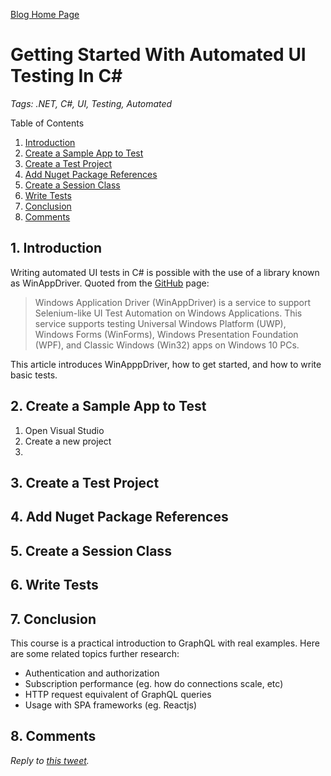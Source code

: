 [Blog Home Page](../../README.md)

# Getting Started With Automated UI Testing In C#

_Tags: .NET, C#, UI, Testing, Automated_

Table of Contents
1. [Introduction](#intro)
2. [Create a Sample App to Test](#sample)
2. [Create a Test Project](#project)
3. [Add Nuget Package References](#nuget)
4. [Create a Session Class](#session)
5. [Write Tests](#tests)
6. [Conclusion](#conclusion)
7. [Comments](#comments)

## 1. <a name='intro'></a>Introduction

Writing automated UI tests in C# is possible with the use of a library known as WinAppDriver. Quoted from the [GitHub](https://github.com/microsoft/WinAppDriver) page:

> Windows Application Driver (WinAppDriver) is a service to support Selenium-like UI Test Automation on Windows Applications. This service supports testing Universal Windows Platform (UWP), Windows Forms (WinForms), Windows Presentation Foundation (WPF), and Classic Windows (Win32) apps on Windows 10 PCs.

This article introduces WinApppDriver, how to get started, and how to write basic tests.

## 2. <a name='sample'></a>Create a Sample App to Test

1. Open Visual Studio
2. Create a new project
3. 

## 3. <a name='project'></a>Create a Test Project



## 4. <a name='nuget'></a>Add Nuget Package References


## 5. <a name='session'></a>Create a Session Class


## 6. <a name='tests'></a>Write Tests


## 7. <a name='conclusion'></a>Conclusion

This course is a practical introduction to GraphQL with real examples. Here are some related topics further research:
* Authentication and authorization
* Subscription performance (eg. how do connections scale, etc)
* HTTP request equivalent of GraphQL queries
* Usage with SPA frameworks (eg. Reactjs)

## 8. <a name='comments'></a>Comments

_Reply to [this tweet](https://twitter.com/innochi_mob/status/)._